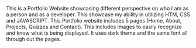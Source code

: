 This is a Portfolio Website showcasing different perspective on who I am as a person and as a developer. This showcase my ability in utilizing HTM, CSS and JAVASCRIPT. This Portfolio website includes 5 pages (Home, About, Projects, Quizzes and Contact). This includes Images to easily recognize and know what is being displayed. It uses dark theme and the same font all through out the pages. 
